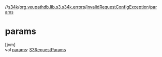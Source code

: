 //[s34k](../../../index.md)/[org.veupathdb.lib.s3.s34k.errors](../index.md)/[InvalidRequestConfigException](index.md)/[params](params.md)

# params

[jvm]\
val [params](params.md): [S3RequestParams](../../org.veupathdb.lib.s3.s34k.requests/-s3-request-params/index.md)
